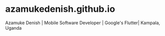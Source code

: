 # azamukedenish.github.io
Azamuke Denish | Mobile Software Developer | Google's Flutter| Kampala, Uganda
